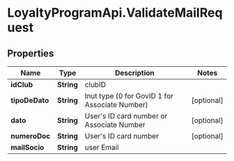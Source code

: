 # LoyaltyProgramApi.ValidateMailRequest

## Properties
Name | Type | Description | Notes
------------ | ------------- | ------------- | -------------
**idClub** | **String** | clubID | 
**tipoDeDato** | **String** | Inut type (0 for GovID 1 for Associate Number) | [optional] 
**dato** | **String** | User&#39;s ID card number or Associate Number | [optional] 
**numeroDoc** | **String** | User&#39;s ID card number | [optional] 
**mailSocio** | **String** | user Email | 


